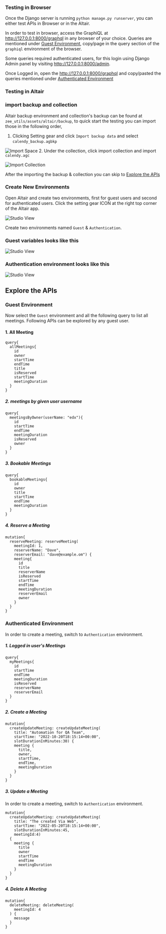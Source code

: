 ### Testing in Browser
Once the Django server is running `python manage.py runserver`, you can either test APIs in Browser or in the Altair.

In order to test in browser, access the GraphiQL at http://127.0.0.1:8000/graphql in any browser of your choice.
Queries are mentioned under [Guest Environment](#Guest-Environment), copy/page in the query section of the `graphiql` environment of the browser.

Some queries required authenticated users, for this login using Django Admin panel by visiting http://127.0.0.1:8000/admin.

Once Logged in, open the http://127.0.0.1:8000/graphql and copy/pasted the queries mentioned under [Authenticated Environment](#Authenticated-Environment)


### Testing in Altair

### import backup and collection
Altair backup environment and collection's backup can be found at `zee_utils/assets/altair/backup`, to quick start the testing 
you can import those in the following order,
1. Clicking Setting gear and click `Import backup data` and select `calendy_backup.agbkp`

![Import Space](./images/import_env.png)
2. Under the collection, click import collection and import `calendy.agc`

![Import Collection](./images/import_coll.png)

After the importing the backup & collection you can skip to [Explore the APIs](#Explore-the-APIs)

### Create New Environments
Open Altair and create two environments, first for guest users and second for authenticated users.
Click the setting gear ICON at the right top corner of the Altair app.

![Studio View](./images/1.env.png)

Create two environments named `Guest` & `Authentication`.

### Guest variables looks like this
![Studio View](./images/2.guest.png)

### Authentication environment looks like this
![Studio View](./images/3.user.png)

## Explore the APIs
### Guest Environment
Now select the `Guest` environment and all the following query to list all meetings.
Following APIs can be explored by any guest user.
#### 1. All Meeting
```shell
query{
  allMeetings{
    id
    owner
    startTime
    endTime
    title
    isReserved
    startTime
    meetingDuration
  }
}
```

##### 2. meetings by given user username
```shell
query{
  meetingsByOwner(userName: "edx"){
    id
    startTime
    endTime
    meetingDuration
    isReserved
    owner
  }
}
```

##### 3. Bookable Meetings
```shell
query{
  bookableMeetings{
    id
    owner
    title
    startTime
    endTime
    meetingDuration
  }
}
```

##### 4. Reserve a Meeting
```shell
mutation{
  reserveMeeting: reserveMeeting(
    meetingId: 1, 
    reserverName: "Dave", 
    reserverEmail: "dave@example.om") {
    meeting{
      id
      title
      reserverName
      isReserved
      startTime
      endTime
      meetingDuration
      reserverEmail
      owner
    }
  }
}
```
### Authenticated Environment
In order to create a meeting, switch to `Authentication` environment.

##### 1. Logged in user's Meetings
```shell
query{
  myMeetings{
    id
    startTime
    endTime
    meetingDuration
    isReserved
    reserverName
    reserverEmail
  }
}
```
##### 2. Create a Meeting
```shell
mutation{
  createUpdateMeeting: createUpdateMeeting(
    title: "Automation for QA Team",
    startTime: "2022-10-20T18:15:14+00:00", 
    slotDurationInMinutes:30) {
    meeting {
      title,
      owner,
      startTime,
      endTime,
      meetingDuration
    }
  }
}
```

##### 3. Update a Meeting
In order to create a meeting, switch to `Authentication` environment.
```shell
mutation{
  createUpdateMeeting: createUpdateMeeting(
    title: "The created Via Web",
    startTime: "2022-05-20T18:15:14+00:00", 
    slotDurationInMinutes:45, 
    meetingId:4) 
  {
    meeting {
      title
      owner
      startTime
      endTime
      meetingDuration
    }
  }
}
```

##### 4. Delete A Meeting
```shell
mutation{
  deleteMeeting: deleteMeeting(
    meetingId: 4
  ) {
    message
  }  
}
```
